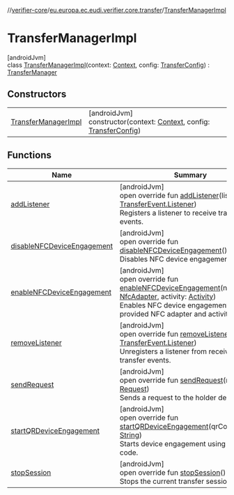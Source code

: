 //[verifier-core](../../../index.md)/[eu.europa.ec.eudi.verifier.core.transfer](../index.md)/[TransferManagerImpl](index.md)

# TransferManagerImpl

[androidJvm]\
class [TransferManagerImpl](index.md)(context: [Context](https://developer.android.com/reference/kotlin/android/content/Context.html), config: [TransferConfig](../-transfer-config/index.md)) : [TransferManager](../-transfer-manager/index.md)

## Constructors

| | |
|---|---|
| [TransferManagerImpl](-transfer-manager-impl.md) | [androidJvm]<br>constructor(context: [Context](https://developer.android.com/reference/kotlin/android/content/Context.html), config: [TransferConfig](../-transfer-config/index.md)) |

## Functions

| Name | Summary |
|---|---|
| [addListener](add-listener.md) | [androidJvm]<br>open override fun [addListener](add-listener.md)(listener: [TransferEvent.Listener](../-transfer-event/-listener/index.md))<br>Registers a listener to receive transfer events. |
| [disableNFCDeviceEngagement](disable-n-f-c-device-engagement.md) | [androidJvm]<br>open override fun [disableNFCDeviceEngagement](disable-n-f-c-device-engagement.md)()<br>Disables NFC device engagement. |
| [enableNFCDeviceEngagement](enable-n-f-c-device-engagement.md) | [androidJvm]<br>open override fun [enableNFCDeviceEngagement](enable-n-f-c-device-engagement.md)(nfcAdapter: [NfcAdapter](https://developer.android.com/reference/kotlin/android/nfc/NfcAdapter.html), activity: [Activity](https://developer.android.com/reference/kotlin/android/app/Activity.html))<br>Enables NFC device engagement using the provided NFC adapter and activity context. |
| [removeListener](remove-listener.md) | [androidJvm]<br>open override fun [removeListener](remove-listener.md)(listener: [TransferEvent.Listener](../-transfer-event/-listener/index.md))<br>Unregisters a listener from receiving transfer events. |
| [sendRequest](send-request.md) | [androidJvm]<br>open override fun [sendRequest](send-request.md)(request: [Request](../../eu.europa.ec.eudi.verifier.core.request/-request/index.md))<br>Sends a request to the holder device. |
| [startQRDeviceEngagement](start-q-r-device-engagement.md) | [androidJvm]<br>open override fun [startQRDeviceEngagement](start-q-r-device-engagement.md)(qrCode: [String](https://kotlinlang.org/api/latest/jvm/stdlib/kotlin-stdlib/kotlin/-string/index.html))<br>Starts device engagement using a QR code. |
| [stopSession](stop-session.md) | [androidJvm]<br>open override fun [stopSession](stop-session.md)()<br>Stops the current transfer session. |
